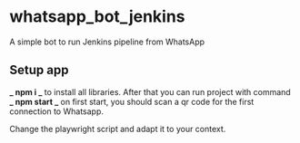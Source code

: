 # whatsapp_bot_jenkins

A simple bot to run Jenkins pipeline from WhatsApp

## Setup app

**_ npm i _** to install all libraries.
After that you can run project with command **_ npm start _** on first start, you should scan a qr code for the first connection to Whatsapp.

Change the playwright script and adapt it to your context.
